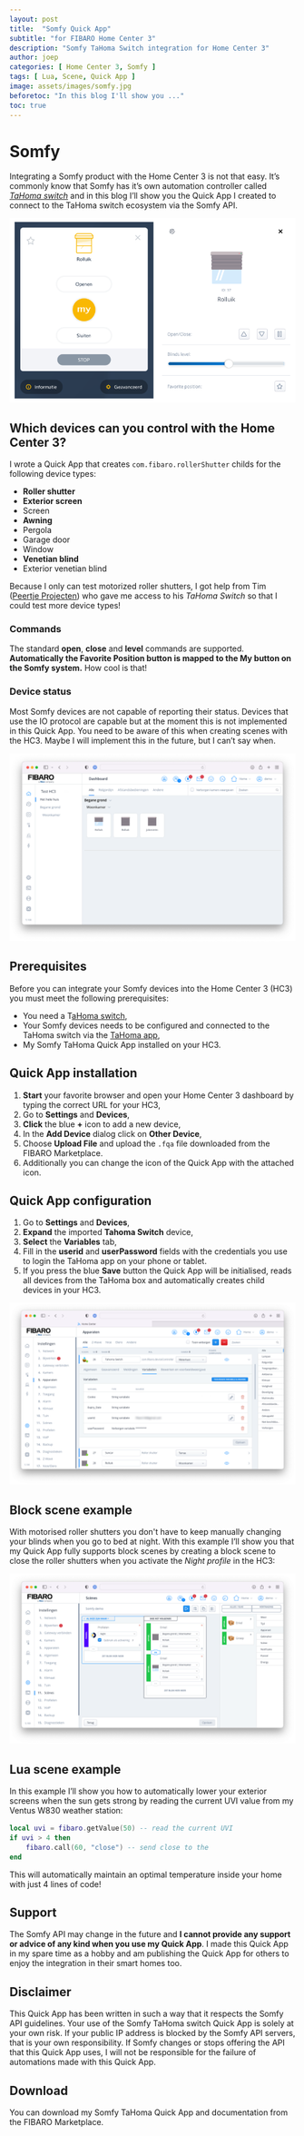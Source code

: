 ```yaml
---
layout: post
title:  "Somfy Quick App"
subtitle: "for FIBARO Home Center 3"
description: "Somfy TaHoma Switch integration for Home Center 3"
author: joep
categories: [ Home Center 3, Somfy ]
tags: [ Lua, Scene, Quick App ]
image: assets/images/somfy.jpg
beforetoc: "In this blog I'll show you ..."
toc: true
---
```


# Somfy

Integrating a Somfy product with the Home Center 3 is not that easy. It’s commonly know that Somfy has it’s own automation controller called *[TaHoma switch](https://www.somfy.nl/producten/1870595/tahoma-switch)* and in this blog I’ll show you the Quick App I created to connect to the TaHoma switch ecosystem via the Somfy API.

![hc3-somfy1.png](assets/images/hc3-somfy1.png)

## Which devices can you control with the Home Center 3?

I wrote a Quick App that creates `com.fibaro.rollerShutter` childs for the following device types:

- **Roller shutter**
- **Exterior screen**
- Screen
- **Awning**
- Pergola
- Garage door
- Window
- **Venetian blind**
- Exterior venetian blind

Because I only can test motorized roller shutters, I got help from Tim ([Peertje Projecten](https://peertjeprojecten.nl/)) who gave me access to his *TaHoma Switch* so that I could test more device types!

### Commands

The standard **open**, **close** and **level** commands are supported. **Automatically the Favorite Position button is mapped to the My button on the Somfy system.** How cool is that!

### Device status

Most Somfy devices are not capable of reporting their status. Devices that use the IO protocol are capable but at the moment this is not implemented in this Quick App. You need to be aware of this when creating scenes with the HC3. Maybe I will implement this in the future, but I can’t say when.

![hc3-somfy2.png](assets/images/hc3-somfy2.png)

## Prerequisites

Before you can integrate your Somfy devices into the Home Center 3 (HC3) you must meet the following prerequisites:

- You need a T[aHoma switch](https://www.somfy.nl/producten/1870595/tahoma-switch),
- Your Somfy devices needs to be configured and connected to the TaHoma switch via the [TaHoma app](https://www.somfy.nl/producten/smart-home-en-afstandbediening/tahoma-smart-home/tahoma-app),
- My Somfy TaHoma Quick App installed on your HC3.

## **Quick App installation**

1. **Start** your favorite browser and open your Home Center 3 dashboard by typing the correct URL for your HC3,
2. Go to **Settings** and **Devices**,
3. **Click** the blue **+** icon to add a new device,
4. In the **Add Device** dialog click on **Other Device**,
5. Choose **Upload File** and upload the `.fqa` file downloaded from the FIBARO Marketplace.
6. Additionally you can change the icon of the Quick App with the attached icon.

## **Quick App configuration**

1. Go to **Settings** and **Devices**,
2. **Expand** the imported **Tahoma Switch** device,
3. **Select** the **Variables** tab,
4. Fill in the **userid** and **userPassword** fields with the credentials you use to login the TaHoma app on your phone or tablet.
5. If you press the blue **Save** button the Quick App will be initialised, reads all devices from the TaHoma box and automatically creates child devices in your HC3.

![hc3-somfy3.png](assets/images/hc3-somfy3.png)

## Block scene example

With motorised roller shutters you don't have to keep manually changing your blinds when you go to bed at night. With this example I’ll show you that my Quick App fully supports block scenes by creating a block scene to close the roller shutters when you activate the *Night profile* in the HC3:

![hc3-somfy4.png](assets/images/hc3-somfy4.png)

## Lua scene example

In this example I’ll show you how to automatically lower your exterior screens when the sun gets strong by reading the current UVI value from my Ventus W830 weather station:

```lua
local uvi = fibaro.getValue(50) -- read the current UVI
if uvi > 4 then
	fibaro.call(60, "close") -- send close to the 
end
```

This will automatically maintain an optimal temperature inside your home with just 4 lines of code!

## Support

The Somfy API may change in the future and **I cannot provide any support or advice of any kind when you use my Quick App**. I made this Quick App in my spare time as a hobby and am publishing the Quick App for others to enjoy the integration in their smart homes too.

## Disclaimer

This Quick App has been written in such a way that it respects the Somfy API guidelines. Your use of the Somfy TaHoma switch Quick App is solely at your own risk. If your public IP address is blocked by the Somfy API servers, that is your own responsibility. If Somfy changes or stops offering the API that this Quick App uses, I will not be responsible for the failure of automations made with this Quick App.

## **Download**

You can download my Somfy TaHoma Quick App and documentation from the FIBARO Marketplace.